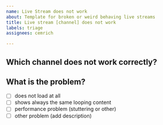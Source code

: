 ```yaml
---
name: Live Stream does not work
about: Template for broken or weird behaving live streams
title: Live stream [channel] does not work
labels: triage
assignees: cemrich

---
```


## Which channel does not work correctly?


## What is the problem?
- [ ] does not load at all
- [ ] shows always the same looping content
- [ ] performance problem (stuttering or other)
- [ ] other problem (add description)
